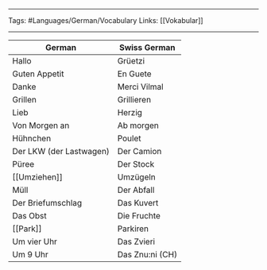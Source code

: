 ___
Tags: #Languages/German/Vocabulary 
Links: [[Vokabular]] 
___
German | Swiss German
------------ | ------------
Hallo | Grüetzi
Guten Appetit | En Guete
Danke | Merci Vilmal
Grillen | Grillieren
Lieb | Herzig
Von Morgen an | Ab morgen
Hühnchen | Poulet
Der LKW (der Lastwagen) | Der Camion
Püree | Der Stock
[[Umziehen]] | Umzügeln
Müll | Der Abfall
Der Briefumschlag | Das Kuvert
Das Obst | Die Fruchte
[[Park]] | Parkiren
Um vier Uhr | Das Zvieri
Um 9 Uhr | Das Znu:ni (CH)